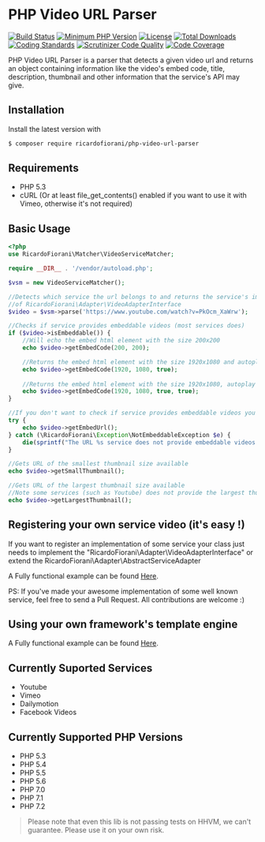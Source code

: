 # PHP Video URL Parser
[![Build Status](https://api.travis-ci.org/ricardofiorani/php-video-url-parser.svg?branch=master)](http://travis-ci.org/ricardofiorani/php-video-url-parser)
[![Minimum PHP Version](http://img.shields.io/badge/php-%3E%3D%205.3-8892BF.svg)](https://php.net/)
[![License](https://poser.pugx.org/ricardofiorani/php-video-url-parser/license.png)](https://packagist.org/packages/ricardofiorani/php-video-url-parser)
[![Total Downloads](https://poser.pugx.org/ricardofiorani/php-video-url-parser/d/total.png)](https://packagist.org/packages/ricardofiorani/php-video-url-parser)
[![Coding Standards](https://img.shields.io/badge/cs-PSR--4-yellow.svg)](https://github.com/php-fig-rectified/fig-rectified-standards)
[![Scrutinizer Code Quality](https://scrutinizer-ci.com/g/ricardofiorani/php-video-url-parser/badges/quality-score.png?b=master)](https://scrutinizer-ci.com/g/ricardofiorani/php-video-url-parser/?branch=master)
[![Code Coverage](https://scrutinizer-ci.com/g/ricardofiorani/php-video-url-parser/badges/coverage.png?b=master)](https://scrutinizer-ci.com/g/ricardofiorani/php-video-url-parser/?branch=master)

PHP Video URL Parser is a parser that detects a given video url and returns an object containing information like the video's embed code, title, description, thumbnail and other information that the service's API may give.

## Installation

Install the latest version with

```bash
$ composer require ricardofiorani/php-video-url-parser
```

## Requirements

* PHP 5.3
* cURL (Or at least file_get_contents() enabled if you want to use it with Vimeo, otherwise it's not required)

## Basic Usage

```php
<?php
use RicardoFiorani\Matcher\VideoServiceMatcher;

require __DIR__ . '/vendor/autoload.php';

$vsm = new VideoServiceMatcher();

//Detects which service the url belongs to and returns the service's implementation
//of RicardoFiorani\Adapter\VideoAdapterInterface
$video = $vsm->parse('https://www.youtube.com/watch?v=PkOcm_XaWrw');

//Checks if service provides embeddable videos (most services does)
if ($video->isEmbeddable()) {
    //Will echo the embed html element with the size 200x200
    echo $video->getEmbedCode(200, 200);

    //Returns the embed html element with the size 1920x1080 and autoplay enabled
    echo $video->getEmbedCode(1920, 1080, true);
    
    //Returns the embed html element with the size 1920x1080, autoplay enabled and force the URL schema to be https.
    echo $video->getEmbedCode(1920, 1080, true, true);
}

//If you don't want to check if service provides embeddable videos you can try/catch
try {
    echo $video->getEmbedUrl();
} catch (\RicardoFiorani\Exception\NotEmbeddableException $e) {
    die(sprintf("The URL %s service does not provide embeddable videos.", $video->getRawUrl()));
}

//Gets URL of the smallest thumbnail size available
echo $video->getSmallThumbnail();

//Gets URL of the largest thumbnail size available
//Note some services (such as Youtube) does not provide the largest thumbnail for some low quality videos (like the one used in this example)
echo $video->getLargestThumbnail();
```

## Registering your own service video (it's easy !)
If you want to register an implementation of some service your class just needs to implement the "RicardoFiorani\Adapter\VideoAdapterInterface" or extend the RicardoFiorani\Adapter\AbstractServiceAdapter

A Fully functional example can be found [Here](https://github.com/ricardofiorani/php-video-url-parser/tree/master/documentation/RegisteringANewService.md).

PS: If you've made your awesome implementation of some well known service, feel free to send a Pull Request. All contributions are welcome :)

## Using your own framework's template engine
A Fully functional example can be found [Here](https://github.com/ricardofiorani/php-video-url-parser/tree/master/documentation/IntegratingYourOwnRenderer.md).


## Currently Suported Services
* Youtube
* Vimeo
* Dailymotion
* Facebook Videos

## Currently Supported PHP Versions
* PHP 5.3
* PHP 5.4
* PHP 5.5
* PHP 5.6
* PHP 7.0
* PHP 7.1
* PHP 7.2

> Please note that even this lib is not passing tests on HHVM, we can't guarantee. Please use it on your own risk.

